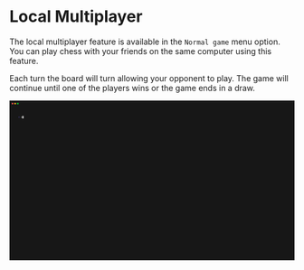 # Local Multiplayer

The local multiplayer feature is available in the `Normal game` menu option. You can play chess with your friends on the same computer using this feature.


Each turn the board will turn allowing your opponent to play. The game will continue until one of the players wins or the game ends in a draw.

![Demo](../../static/gif/demo-two-player.gif)